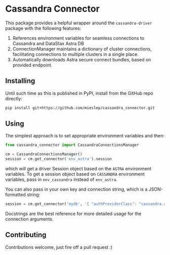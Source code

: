 # Cassandra Connector

This package provides a helpful wrapper around the `cassandra-driver` package with the following features:

1. References environment variables for seamless connections to Cassandra and DataStax Astra DB
2. ConnectionManager maintains a dictionary of cluster connections, facilitating connections to multiple 
   clusters in a single place.
3. Automatically downloads Astra secure connect bundles, based on provided endpoint.

## Installing

Until such time as this is published in PyPI, install from the GitHub repo directly:

```bash
pip install git+https://github.com/mieslep/cassandra_connector.git
```

## Using

The simplest approach is to set appropriate environment variables and then:

```python
from cassandra_connector import CassandraConnectionsManager

cm = CassandraConnectionsManager()
session = cm.get_connector('env_astra').session
```

which will get a driver Session object based on the `ASTRA` environment variables. To get a session object based 
on `CASSANDRA` environment variables, pass in `env_cassandra` instead of `env_astra`. 

You can also pass in your own key and connection string, which is a JSON-formatted string:

```python
session = cm.get_connector('mydb', '{ "authProviderClass": "cassandra.auth.PlainTextAuthProvider", "authProviderArgs": {"username": "cassandra", "password": "cassandra"}, "contact_points": ["localhost"], "port": 9042 }').session
```

Docstrings are the best reference for more detailed usage for the connection arguments.

## Contributing

Contributions welcome, just fire off a pull request :) 


